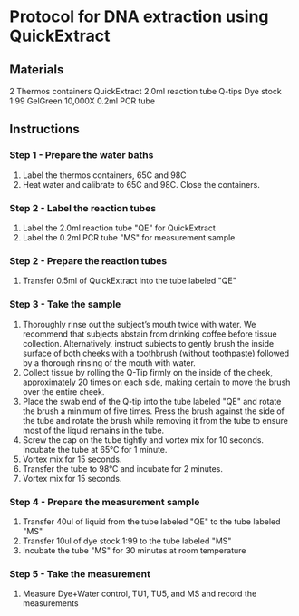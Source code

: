 # Protocol for DNA extraction using QuickExtract

## Materials

2 Thermos containers
QuickExtract
2.0ml reaction tube
Q-tips
Dye stock 1:99 GelGreen 10,000X
0.2ml PCR tube

## Instructions

### Step 1 - Prepare the water baths

1. Label the thermos containers, 65C and 98C
2. Heat water and calibrate to 65C and 98C. Close the containers.

### Step 2 - Label the reaction tubes

1. Label the 2.0ml reaction tube "QE" for QuickExtract
2. Label the 0.2ml PCR tube "MS" for measurement sample

### Step 2 - Prepare the reaction tubes

1. Transfer 0.5ml of QuickExtract into the tube labeled "QE"

### Step 3 - Take the sample

1. Thoroughly rinse out the subject’s mouth twice with water. We recommend that
subjects abstain from drinking coffee before tissue collection. Alternatively, instruct
subjects to gently brush the inside surface of both cheeks with a toothbrush
(without toothpaste) followed by a thorough rinsing of the mouth with water.
3.	 Collect tissue by rolling the Q-Tip firmly on the inside of
the cheek, approximately 20 times on each side, making certain to move the brush
over the entire cheek.
4.	 Place the swab end of the Q-tip into the tube labeled "QE" and rotate the brush a minimum of five times.
Press the brush against the side of the tube and rotate the brush while removing it
from the tube to ensure most of the liquid remains in the tube.
5.	 Screw the cap on the tube tightly and vortex mix for 10 seconds. Incubate the tube
at 65°C for 1 minute.
6.	 Vortex mix for 15 seconds.
7.	 Transfer the tube to 98°C and incubate for 2 minutes.
8.	 Vortex mix for 15 seconds.

### Step 4 - Prepare the measurement sample

1. Transfer 40ul of liquid from the tube labeled "QE" to the tube labeled "MS"
2. Transfer 10ul of dye stock 1:99 to the tube labeled "MS"
3. Incubate the tube "MS" for 30 minutes at room temperature

### Step 5 - Take the measurement

1. Measure Dye+Water control, TU1, TU5, and MS and record the measurements
